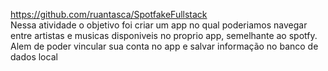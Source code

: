 https://github.com/ruantasca/SpotfakeFullstack
<br/>
Nessa atividade o objetivo foi criar um app no qual poderiamos navegar entre artistas e musicas disponiveis no proprio app, semelhante ao spotfy. Alem de poder vincular sua conta no app e salvar informação no banco de dados local
